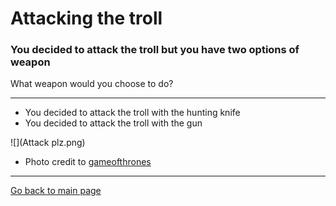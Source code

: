 # Attacking the troll
### You decided to attack the troll but you have two options of weapon
What weapon would you choose to do?

---

* You decided to attack the troll with the hunting knife
* You decided to attack the troll with the gun

![](Attack plz.png)
* Photo credit to [gameofthrones](https://gameofthrones.fandom.com/wiki/Cave_of_the_Three-Eyed_Raven?file=Cave_of_the_three-eyed_raven.png)

---
[Go back to main page](../README.md)

